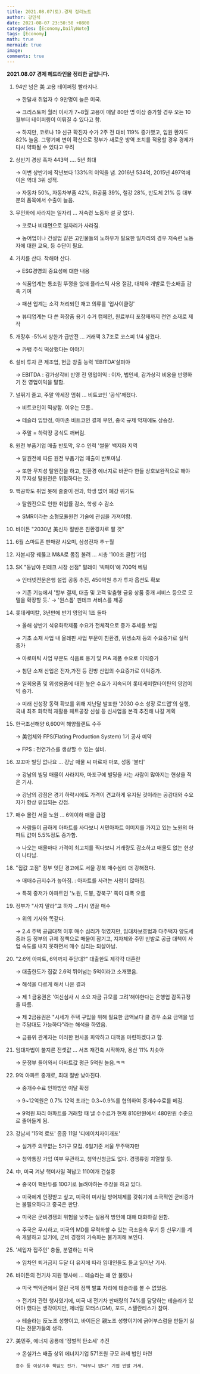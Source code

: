 ```yaml
---
title: 2021.08.07(토).경제 정리노트
author: 강민석
date: 2021-08-07 23:50:50 +0800
categories: [Economy,DailyNote]
tags: [Economy]
math: true
mermaid: true
image: 
comments: true
---
```


**2021.08.07 경제 헤드라인을 정리한 글입니다.**

1. 94만 넘은 美 고용 테이퍼링 빨라지나.

    → 한달새 취업자 수 9만명이 늘은 미국.

    → 크리스토퍼 월러 이사가 7~8월 고용이 매달 80만 명 이상 증가할 경우 오는 10월부터 테이퍼링이 이뤄질 수 있다고 함.

    → 하지만, 코로나 19 신규 확진자 수가 2주 전 대비 119% 증가했고, 입원 환자도 82% 늘음. 그렇기에 변이 확산으로 정부가 새로운 방역 조치를 적용할 경우 경제가 다시 약화될 수 있다고 우려

2. 상반기 경상 흑자 443억 .... 5년 최대

    → 이번 상반기에 작년보다 133%의 이익을 냄. 2016년 534억, 2015년 497억에 이은 역대 3위 성적.

    → 자동차 50%, 자동차부품 42%, 화공품 39%, 철강 28%, 반도체 21% 등 대부분의 품목에서 수출이 늘음.

3. 무인화에 사라지는 일자리 ... 저숙련 노동자 설 곳 없다.

    → 코로나 비대면으로 일자리가 사라짐.

    → 농어업이나 건설업 같은 고인물들의 노하우가 필요한 일자리의 경우 저숙련 노동자에 대한 교육, 등 수단이 필요.

4. 가치를 산다. 착해야 산다.

    → ESG경영의 중요성에 대한 내용

    → 식품업계는 통조림 뚜껑을 없애 플라스틱 사용 절감, 대체육 개발로 탄소배출 감축 기여

    → 패션 업계는 소각 처리되던 재고 의류를 '업사이클링'

    → 뷰티업계는 다 쓴 화장품 용기 수거 캠페인, 원료부터 포장재까지 천연 소재로 제작

5. 개장후 -5%서 상한가 급반전 ... 거래액 3.7조로 코스피 1/4 삼켰다.

    → 카뱅 주식 떡상했다는 이야기

6. 설비 투자 큰 제조업, 현금 창출 능력 'EBITDA'살펴야

    → EBITDA : 감가상각비 반영 전 영업이익 : 이자, 법인세, 감가상각 비용을 반영하기 전 영업이익을 말함.

7. 널뛰기 줄고, 주말 약세장 멈춰 ... 비트코인 '공식'깨졌다.

    → 비트코인이 떡상함. 이유는 모름.. 

    → 테슬라 입방정, 아마존 비트코인 결제 부인, 중국 규제 악재에도 상승장.

    → 주말 = 하락장 공식도 깨버림.

8. 원전 부품기업 매출 반토막, 우수 인력 '썰물' 백지화 지역

    → 탈원전에 따른 원전 부품기업 매출이 반토마남.

    → 또한 무지성 탈원전을 하고, 친환경 에너지로 바꾼다 한들 상호보완적으로 해야지 무지성 탈원전은 위험하다는 것. 

9. 핵공학도 취업 못해 줄줄이 전과, 학생 없어 폐강 위기도

    → 탈원전으로 인한 취업률 감소, 학생 수 감소

    → SMR이라는 소형모듈원전 기술에 관심을 가져야함.

10. 바이든 "2030년 美신차 절반은 친환경차로 팔 것"
11. 6월 스마트폰 판매량 샤오미, 삼성전자 추ㅜ월
12. 자본시장 꿰뚫고 M&A로 몸집 불려 ... 시총 '100조 클럽'가입
13. SK "동남아 핀테크 시장 선점" 말레이 '빅페이'에 700억 베팅

    → 인터넷전문은행 설립 공동 추진, 450억원 추가 투자 옵션도 확보

    → 기존 기능에서 '할부 결제, 대출 및 고객 맞춤형 금융 상품 중개 서비스 등으로 모델을 확장할 듯.' → '원스톱' 핀테크 서비스를 제공

14. 롯데케미칼, 3년만에 반기 영업익 1조 돌파

    → 올해 상반기 석유화학제품 수요가 전체적으로 증가 추세를 보임

    → 기초 소재 사업 내 올레핀 사업 부문이 친환경, 위생소재 등의 수요증가로 실적 증가

    → 아로마틱 사업 부문도 식음료 용기 및 PIA 제품 수요로 이익증가

    → 첨단 소재 산업은 전자,가전 등 전방 산업의 수요증가로 이익증가.

    → 일회용품 및 위생용품에 대한 높은 수요가 지속되어 롯데케미칼타이탄의 영업이익 증가. 

    → 미래 신성장 동력 확보를 위해 지난달 발표한 '2030 수소 성장 로드맵'의 실행, 국내 최초 화학적 재활용 페트공장 신설 등 신사업을 본격 추진해 나갈 계획

15. 한국조선해양 6,600억 해양플랜트 수주 

    → 美업체와 FPS(Flating Production System) 1기 공사 예약

    → FPS : 천연가스를 생상할 수 있는 설비.

16. 꼬꼬마 빌딩 없나요 ... 강남 매물 씨 마르자 마포, 성동 '불티'

    → 강남의 빌딩 매물이 사라지자, 마포구에 빌딩을 사는 사람이 많아지는 현상을 적은 기사.

    → 강남의 강점은 경기 하락시에도 가격이 견고하게 유지될 것이라는 공감대와 수요자가 항상 유입되는 강점.

17. 매수 몰린 서울 노원 ... 6억이하 매물 급감

    → 사람들이 급하게 아파트를 사다보니 서민아파트 이미지를 가지고 있는 노원의 아파트 값이 5.5%정도 증가함. 

    → 나오는 매물마다 가격이 최고치를 찍다보니 거래량도 감소하고 매물도 없는 현상이 나타남.

18. "집값 고점" 정부 잇단 경고에도 서울 강북 매수심리 더 강해졌다. 

    → 매매수급지수가 높아짐. : 아파트를 사려는 사람이 많아짐.

    → 특히 중저가 아파트인 '노원, 도봉, 강북구' 쪽이 대폭 오름

19. 정부가 "사지 말라"고 하자 ...다시 영끌 매수

    → 위의 기사와 똑같다.

    → 2.4 주택 공급대책 이후 매수 심리가 꺾였지만, 임대차보호법과 다주택자 양도세 중과 등 정부의 규제 정책으로 매물이 잠기고, 지자체와 주민 반발로 공급 대책이 사업 속도를 내지 못하면서 매수 심리는 되살아남.

20. "2.6억 아파트, 6억까지 주담대?" 대출한도 제각각 대혼란

    → 대출한도가 집값 2.6억 뛰어넘는 5억이라고 소개했음.

    → 해석을 다르게 해서 나온 결과

    → 제 1 금융권은  '여신심사 시 소요 자금 규모를 고려'해야한다는 은행업 감독규정을 따름.

    → 제 2금융권은 "시세가 주택 구입을 위해 필요한 금액보다 클 경우 소요 금액을 넘는 주담대도 가능하다"라는 해석을 하였음. 

    → 금융위 관계자는 이러한 현사을 파악하고 대책을 마련하겠다고 함.

21. 임대차법이 불지른 전셋값 ... 서초 재건축 시작하자, 용산 11% 치솟아

    → 문정부 들어와서 아파트값 평균 5억원 늘음.ㅋㅋ

22. 9억 아파트 중개료, 최대 절반 낮아진다.

    → 중개수수료 인하방안 이달 확정

    → 9~12억원은 0.7% 12억 초과는 0.3~0.9%를 협의하여 중개수수료를 메김.

    → 9억원 짜리 아파트를 거래할 때 낼 수수료가 현재 810만원에서 480만원 수준으로 줄어들게 됨.

23. 강남서 '15억 로또' 줍줍 11일 '디에이치자이개포'

    → 실거주 의무없는 5가구 모집. 6일기준 서울 무주택자만

    → 청약통장 가입 여부 무관하고, 청약신청금도 없다. 경쟁류링 치열할 듯.

24. 中, 미국 겨냥 핵미사일 격납고 110여개 건설중

    → 중국이 핵탄두를 100기로 늘려야하는 주장을 하고 있다.

    → 미국에게 인정받고 싶고, 미국이 미사일 방어체제를 갖춰기에 소극적인 군비증가는 불필요하다고 중국은 판단.

    → 미국은 군비경쟁의 위험을 낮추는 실용적 방안에 대해 대화하길 원함.

    → 주국은 무시하고, 미국의 MD를 무력화할 수 있는 극초음속 무기 등 신무기를 계속 개발하고 있기에, 군비 경쟁의 가속화는 불가피해 보인다.

25. '세입자 집주인' 충돌, 분열하는 미국

    → 임차인 퇴거금지 두달 더 유지에 따라 임대인들도 들고 일어난 기사.

26. 바이든의 전기차 지원 행사에 ... 테슬라는 왜 안 불렀나

    → 미국 백악관에서 열린 국제 정책 발표 자리에 테슬라를 볼 수 없었음.

    → 전기차 관련 행사였기에, 미국 내 전기차 판매량의 74%를 담당하는 테슬라가 있어야 했다는 생각이지만, 제너럴 모터스(GM), 포드, 스텔란티스가 참여.

    → 테슬라는 反노조 성향이고, 바이든은 親노조 성향이기에 긁어부스럼을 만들기 싫다는 전문가들의 생각.

27. 美민주, 에너지 공룡에 '징벌적 탄소세' 추진

    → 온실가스 배출 상위 에너지기업 571조원 규모 과세 법인 마련

        홍수 등 이상기후 책임도 전가. "터무니 없다" 기업 반발 거세.